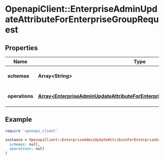 # OpenapiClient::EnterpriseAdminUpdateAttributeForEnterpriseGroupRequest

## Properties

| Name | Type | Description | Notes |
| ---- | ---- | ----------- | ----- |
| **schemas** | **Array&lt;String&gt;** | The SCIM schema URIs. |  |
| **operations** | [**Array&lt;EnterpriseAdminUpdateAttributeForEnterpriseGroupRequestOperationsInner&gt;**](EnterpriseAdminUpdateAttributeForEnterpriseGroupRequestOperationsInner.md) | Array of [SCIM operations](https://tools.ietf.org/html/rfc7644#section-3.5.2). |  |

## Example

```ruby
require 'openapi_client'

instance = OpenapiClient::EnterpriseAdminUpdateAttributeForEnterpriseGroupRequest.new(
  schemas: null,
  operations: null
)
```

